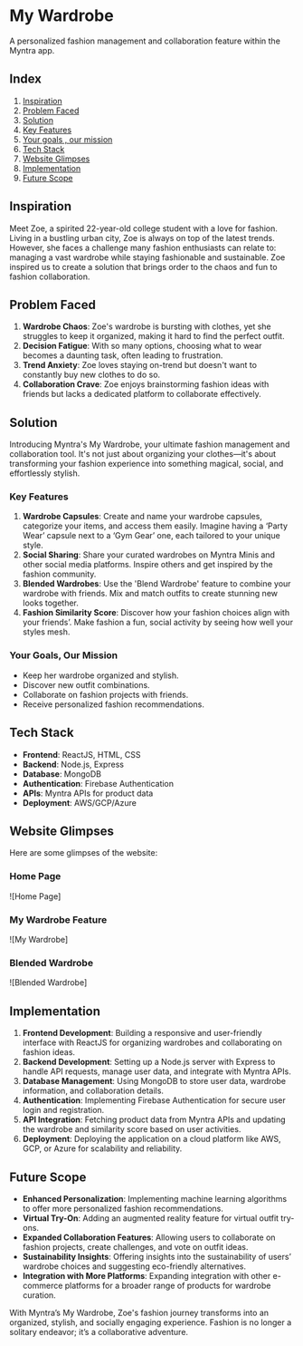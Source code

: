 # My Wardrobe 
A personalized fashion management and collaboration feature within the Myntra app.

## Index
1. [Inspiration](#inspiration)
2. [Problem Faced](#problem-faced)
3. [Solution](#solution)
6. [Key Features](#features)
7. [Your goals , our mission](#Your-goals,our-mission)
8. [Tech Stack](#tech-stack)
9. [Website Glimpses](#website-glimpses)
10. [Implementation](#implementation)
11. [Future Scope](#future-scope)

## Inspiration
Meet Zoe, a spirited 22-year-old college student with a love for fashion. Living in a bustling urban city, Zoe is always on top of the latest trends. However, she faces a challenge many fashion enthusiasts can relate to: managing a vast wardrobe while staying fashionable and sustainable. Zoe inspired us to create a solution that brings order to the chaos and fun to fashion collaboration.

## Problem Faced
1. **Wardrobe Chaos**: Zoe's wardrobe is bursting with clothes, yet she struggles to keep it organized, making it hard to find the perfect outfit.
2. **Decision Fatigue**: With so many options, choosing what to wear becomes a daunting task, often leading to frustration.
3. **Trend Anxiety**: Zoe loves staying on-trend but doesn't want to constantly buy new clothes to do so.
4. **Collaboration Crave**: Zoe enjoys brainstorming fashion ideas with friends but lacks a dedicated platform to collaborate effectively.

## Solution
Introducing Myntra's My Wardrobe, your ultimate fashion management and collaboration tool. It's not just about organizing your clothes—it's about transforming your fashion experience into something magical, social, and effortlessly stylish.

### Key Features
1. **Wardrobe Capsules**: Create and name your wardrobe capsules, categorize your items, and access them easily. Imagine having a ‘Party Wear’ capsule next to a ‘Gym Gear’ one, each tailored to your unique style.
2. **Social Sharing**: Share your curated wardrobes on Myntra Minis and other social media platforms. Inspire others and get inspired by the fashion community.
3. **Blended Wardrobes**: Use the 'Blend Wardrobe' feature to combine your wardrobe with friends. Mix and match outfits to create stunning new looks together.
4. **Fashion Similarity Score**: Discover how your fashion choices align with your friends’. Make fashion a fun, social activity by seeing how well your styles mesh.

### Your Goals, Our Mission
- Keep her wardrobe organized and stylish.
- Discover new outfit combinations.
- Collaborate on fashion projects with friends.
- Receive personalized fashion recommendations.

## Tech Stack
- **Frontend**: ReactJS, HTML, CSS
- **Backend**: Node.js, Express
- **Database**: MongoDB
- **Authentication**: Firebase Authentication
- **APIs**: Myntra APIs for product data
- **Deployment**: AWS/GCP/Azure

## Website Glimpses
Here are some glimpses of the website:

### Home Page
![Home Page]

### My Wardrobe Feature
![My Wardrobe]

### Blended Wardrobe
![Blended Wardrobe]


## Implementation


1. **Frontend Development**: Building a responsive and user-friendly interface with ReactJS for organizing wardrobes and collaborating on fashion ideas.
2. **Backend Development**: Setting up a Node.js server with Express to handle API requests, manage user data, and integrate with Myntra APIs.
3. **Database Management**: Using MongoDB to store user data, wardrobe information, and collaboration details.
4. **Authentication**: Implementing Firebase Authentication for secure user login and registration.
5. **API Integration**: Fetching product data from Myntra APIs and updating the wardrobe and similarity score based on user activities.
6. **Deployment**: Deploying the application on a cloud platform like AWS, GCP, or Azure for scalability and reliability.

## Future Scope
- **Enhanced Personalization**: Implementing machine learning algorithms to offer more personalized fashion recommendations.
- **Virtual Try-On**: Adding an augmented reality feature for virtual outfit try-ons.
- **Expanded Collaboration Features**: Allowing users to collaborate on fashion projects, create challenges, and vote on outfit ideas.
- **Sustainability Insights**: Offering insights into the sustainability of users’ wardrobe choices and suggesting eco-friendly alternatives.
- **Integration with More Platforms**: Expanding integration with other e-commerce platforms for a broader range of products for wardrobe curation.

With Myntra’s My Wardrobe, Zoe's fashion journey transforms into an organized, stylish, and socially engaging experience. Fashion is no longer a solitary endeavor; it’s a collaborative adventure.
